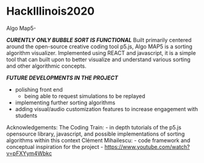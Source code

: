 # HackIllinois2020

Algo Map5-

***CURENTLY ONLY BUBBLE SORT IS FUNCTIONAL***
Built primarily centered around the open-source creative coding tool p5.js, Algo MAP5 is a sorting algorithm visualizer. Implemented using REACT and javascript, it is a simple tool that can built upon to better visualize and understand various sorting and other algorithmic concepts.

***FUTURE DEVELOPMENTS IN THE PROJECT***
- polishing front end
    - being able to request simulations to be replayed
- implementing further sorting algorithms
- adding visual/audio customization features to increase engagement with students

Acknowledgements:
  The Coding Train:
    - in depth tutorials of the p5.js opensource library, javascript, and possible implementations of sorting algorithms within this context
  Clément Mihailescu:
    - code framework and conceptual inspiration for the project
    - https://www.youtube.com/watch?v=pFXYym4Wbkc
